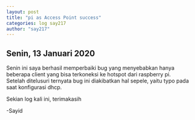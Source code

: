 ```yaml
---
layout: post
title: "pi as Access Point success"
categories: log say217
author: "say217"
---
```


## Senin, 13 Januari 2020

Senin ini saya berhasil memperbaiki bug yang menyebabkan hanya beberapa client yang bisa terkoneksi ke hotspot dari raspberry pi.  
Setelah ditelusuri ternyata bug ini diakibatkan hal sepele, yaitu typo pada saat konfigurasi dhcp.

Sekian log kali ini, terimakasih

-Sayid